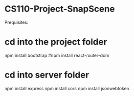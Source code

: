 # CS110-Project-SnapScene
Prequisites:

# cd into the project folder
npm install bootstrap
#npm install react-router-dom

# cd into server folder
npm install express
npm install cors
npm install jsonwebtoken

